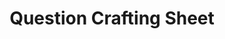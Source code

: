 ---
title: Question Crafting Sheet
redirect_to: https://docs.google.com/spreadsheets/d/1rsTUGySZnzXMYlKVX5WSxviYcFeWIXw4AMgNVLwrcvo/edit?usp=sharing
redirect_from: 
  - /QuestionCrafting
  - /questioncrafting
---